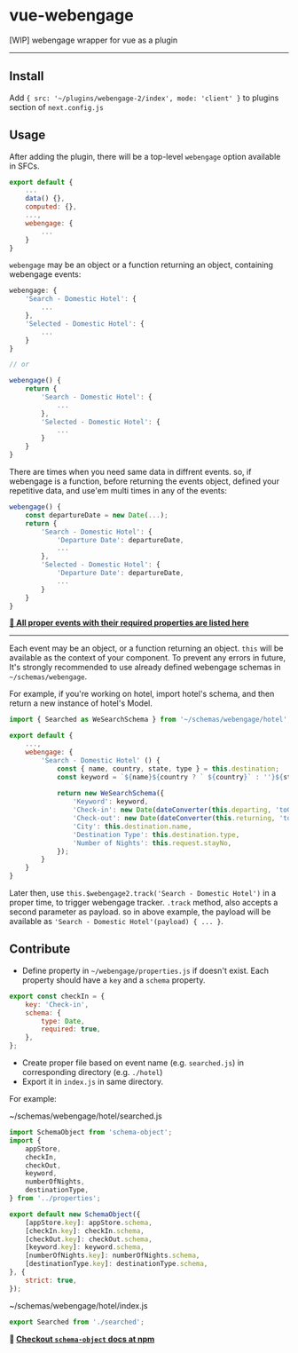 # vue-webengage
[WIP] webengage wrapper for vue as a plugin

---

## Install
Add `{ src: '~/plugins/webengage-2/index', mode: 'client' }` to plugins section of `next.config.js `

## Usage
After adding the plugin, there will be a top-level `webengage` option available in SFCs. 

```js
export default {
    ...
    data() {},
    computed: {},
    ...,
    webengage: {
        ...
    }
}
```

`webengage` may be an object or a function returning an object, containing webengage events:

```js
webengage: {
    'Search - Domestic Hotel': {
        ...
    },
    'Selected - Domestic Hotel': {
        ...
    }
} 

// or

webengage() {
    return {
        'Search - Domestic Hotel': {
            ...
        },
        'Selected - Domestic Hotel': {
            ...
        }
    }
} 
```

There are times when you need same data in diffrent events. so, if webengage is a function, before returning the events object, defined your repetitive data, and use'em multi times in any of the events:

```js
webengage() {
    const departureDate = new Date(...);
    return {
        'Search - Domestic Hotel': {
            'Departure Date': departureDate,
            ...
        },
        'Selected - Domestic Hotel': {
            'Departure Date': departureDate,
            ...
        }
    }
} 
```

**[📑 All proper events with their required properties are listed here](https://docs.google.com/spreadsheets/d/1XxXDBvlI-okaepO-J-QuaPk4fn0y-ShszIgbV3fXHEM/edit#gid=134869755)** 

---

Each event may be an object, or a function returning an object. `this` will be available as the context of your component.
To prevent any errors in future, It's strongly recommended to use already defined webengage schemas in `~/schemas/webengage`.  

For example, if you're working on hotel, import hotel's schema, and then return a new instance of hotel's Model.


```js
import { Searched as WeSearchSchema } from '~/schemas/webengage/hotel';

export default {
    ...,
    webengage: {
        'Search - Domestic Hotel' () {
            const { name, country, state, type } = this.destination;
            const keyword = `${name}${country ? ` ${country}` : ''}${state ? ` ${state}` : ''}`;
            
            return new WeSearchSchema({
                'Keyword': keyword,
                'Check-in': new Date(dateConverter(this.departing, 'toGregorian', 'YYYY-MM-DD')),
                'Check-out': new Date(dateConverter(this.returning, 'toGregorian', 'YYYY-MM-DD')),
                'City': this.destination.name,
                'Destination Type': this.destination.type,
                'Number of Nights': this.request.stayNo,
            });
        }
    }
} 
```

Later then, use `this.$webengage2.track('Search - Domestic Hotel')` in a proper time, to trigger webengage tracker. `.track` method, also accepts a second parameter as payload. so in above example, the payload will be available as `'Search - Domestic Hotel'(payload) { ... }`.


## Contribute
- Define property in `~/webengage/properties.js` if doesn't exist. Each property should have a `key` and a `schema` property.

```js
export const checkIn = {
    key: 'Check-in',
    schema: {
        type: Date,
        required: true,
    },
};
```

- Create proper file based on event name (e.g. `searched.js`) in corresponding directory (e.g. `./hotel`)
- Export it in `index.js` in same directory.

For example:

~/schemas/webengage/hotel/searched.js

```js
import SchemaObject from 'schema-object';
import {
    appStore,
    checkIn,
    checkOut,
    keyword,
    numberOfNights,
    destinationType,
} from '../properties';

export default new SchemaObject({
    [appStore.key]: appStore.schema,
    [checkIn.key]: checkIn.schema,
    [checkOut.key]: checkOut.schema,
    [keyword.key]: keyword.schema,
    [numberOfNights.key]: numberOfNights.schema,
    [destinationType.key]: destinationType.schema,
}, {
    strict: true,
});
```

~/schemas/webengage/hotel/index.js

```js
export Searched from './searched';
```

**‌📖 [Checkout `schema-object` docs at npm](https://www.npmjs.com/package/schema-object)**